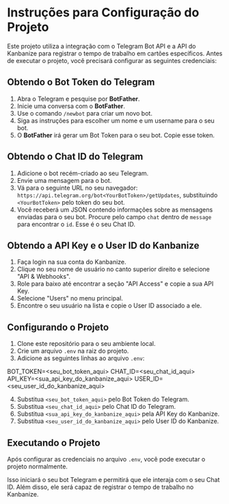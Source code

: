 # Instruções para Configuração do Projeto

Este projeto utiliza a integração com o Telegram Bot API e a API do Kanbanize para registrar o tempo de trabalho em cartões específicos. Antes de executar o projeto, você precisará configurar as seguintes credenciais:

## Obtendo o Bot Token do Telegram

1. Abra o Telegram e pesquise por **BotFather**.
2. Inicie uma conversa com o **BotFather**.
3. Use o comando `/newbot` para criar um novo bot.
4. Siga as instruções para escolher um nome e um username para o seu bot.
5. O **BotFather** irá gerar um Bot Token para o seu bot. Copie esse token.

## Obtendo o Chat ID do Telegram

1. Adicione o bot recém-criado ao seu Telegram.
2. Envie uma mensagem para o bot.
3. Vá para o seguinte URL no seu navegador: `https://api.telegram.org/bot<YourBotToken>/getUpdates`, substituindo `<YourBotToken>` pelo token do seu bot.
4. Você receberá um JSON contendo informações sobre as mensagens enviadas para o seu bot. Procure pelo campo `chat` dentro de `message` para encontrar o `id`. Esse é o seu Chat ID.

## Obtendo a API Key e o User ID do Kanbanize

1. Faça login na sua conta do Kanbanize.
2. Clique no seu nome de usuário no canto superior direito e selecione "API & Webhooks".
3. Role para baixo até encontrar a seção "API Access" e copie a sua API Key.
4. Selecione "Users" no menu principal.
5. Encontre o seu usuário na lista e copie o User ID associado a ele.

## Configurando o Projeto

1. Clone este repositório para o seu ambiente local.
2. Crie um arquivo `.env` na raiz do projeto.
3. Adicione as seguintes linhas ao arquivo `.env`:

BOT_TOKEN=<seu_bot_token_aqui>
CHAT_ID=<seu_chat_id_aqui>
API_KEY=<sua_api_key_do_kanbanize_aqui>
USER_ID=<seu_user_id_do_kanbanize_aqui>


4. Substitua `<seu_bot_token_aqui>` pelo Bot Token do Telegram.
5. Substitua `<seu_chat_id_aqui>` pelo Chat ID do Telegram.
6. Substitua `<sua_api_key_do_kanbanize_aqui>` pela API Key do Kanbanize.
7. Substitua `<seu_user_id_do_kanbanize_aqui>` pelo User ID do Kanbanize.

## Executando o Projeto

Após configurar as credenciais no arquivo `.env`, você pode executar o projeto normalmente.

Isso iniciará o seu bot Telegram e permitirá que ele interaja com o seu Chat ID. Além disso, ele será capaz de registrar o tempo de trabalho no Kanbanize.

